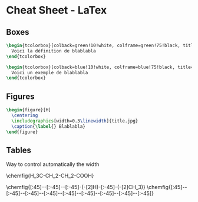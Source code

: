 # Cheat Sheet - LaTex


## Boxes

```latex
\begin{tcolorbox}[colback=green!10!white, colframe=green!75!black, title=Définition : xxx]
  Voici la définition de blablabla
\end{tcolorbox}

\begin{tcolorbox}[colback=blue!10!white, colframe=blue!75!black, title=Exemples - Application]
  Voici un exemple de blablabla
\end{tcolorbox}
```

## Figures

```latex
\begin{figure}[H]
  \centering
  \includegraphics[width=0.3\linewidth]{title.jpg}
  \caption{\label{} Blablabla}
\end{figure}
```

## Tables

Way to control automatically the width 



\chemfig{H_3C-CH_2-CH_2-COOH}

\chemfig{[:45]--[:-45]--[:-45]-(-[2]H)-[:-45]-(-[2]CH_3)}
\chemfig{[:45]--[:-45]--[:-45]--[:-45]--[:-45]--[:-45]--[:-45]--[:-45]--[:-45]}
